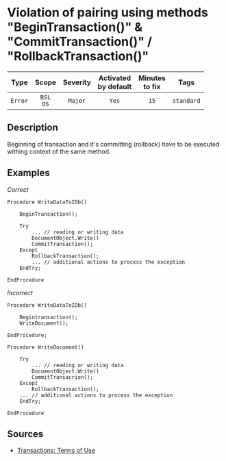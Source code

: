# Violation of pairing using methods "BeginTransaction()" & "CommitTransaction()" / "RollbackTransaction()"

| Type | Scope | Severity | Activated<br/>by default | Minutes<br/>to fix | Tags |
| :-: | :-: | :-: | :-: | :-: | :-: |
| `Error` | `BSL`<br/>`OS` | `Major` | `Yes` | `15` | `standard` |

<!-- Блоки выше заполняются автоматически, не трогать -->
## Description

Beginning of transaction and it's committing (rollback) have to be executed withing context of the same method.

## Examples

*Correct*

```bsl
Procedure WriteDataToIDb()

    BeginTransaction();

    Try
        ... // reading or writing data
        DocumentObject.Write()
        CommitTransaction();
    Except
        RollbackTransaction();
        ... // additional actions to process the exception
    EndTry;

EndProcedure
```

*Incorrect*

```bsl
Procedure WriteDataToIDb()
 
    Begintransaction();
    WriteDocument();

EndProcedure;

Procedure WriteDocument()

    Try
        ... // reading or writing data
        DocumentObject.Write()
        CommitTransacrion();
    Except
        RollbackTransaction();
    ... // additional actions to process the exception
    EndTry;

EndProcedure
```

## Sources

* [Transactions: Terms of Use](https://its.1c.ru/db/v8std#content:783:hdoc)
